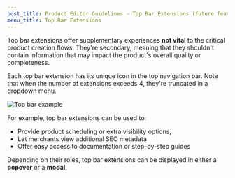 ```yaml
---
post_title: Product Editor Guidelines - Top Bar Extensions (future feature)
menu_title: Top Bar Extensions
---
```


Top bar extensions offer supplementary experiences **not vital** to the critical product creation flows. They're secondary, meaning that they shouldn't contain information that may impact the product's overall quality or completeness.

Each top bar extension has its unique icon in the top navigation bar. Note that when the number of extensions exceeds 4, they're truncated in a dropdown menu.

![Top bar example](https://woo-docs-multi-com.go-vip.net/wp-content/uploads/2023/12/product-editor-ext-guidelines-top-bar.png)

For example, top bar extensions can be used to:

- Provide product scheduling or extra visibility options,
- Let merchants view additional SEO metadata
- Offer easy access to documentation or step-by-step guides

Depending on their roles, top bar extensions can be displayed in either a **popover** or a **modal**.